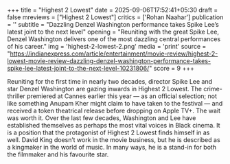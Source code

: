 +++
title = "Highest 2 Lowest"
date = 2025-09-06T17:52:41+05:30
draft = false
mreviews = ["Highest 2 Lowest"]
critics = ['Rohan Naahar']
publication = ''
subtitle = "Dazzling Denzel Washington performance takes Spike Lee’s latest joint to the next level"
opening = "Reuniting with the great Spike Lee, Denzel Washington delivers one of the most dazzling central performances of his career."
img = 'highest-2-lowest-2.png'
media = 'print'
source = "https://indianexpress.com/article/entertainment/movie-review/highest-2-lowest-movie-review-dazzling-denzel-washington-performance-takes-spike-lee-latest-joint-to-the-next-level-10231806/"
score = 9
+++

Reuniting for the first time in nearly two decades, director Spike Lee and star Denzel Washington are gazing inwards in Highest 2 Lowest. The crime-thriller premiered at Cannes earlier this year — as an official selection; not like something Anupam Kher might claim to have taken to the festival — and received a token theatrical release before dropping on Apple TV+. The wait was worth it. Over the last few decades, Washington and Lee have established themselves as perhaps the most vital voices in Black cinema. It is a position that the protagonist of Highest 2 Lowest finds himself in as well. David King doesn’t work in the movie business, but he is described as a kingmaker in the world of music. In many ways, he is a stand-in for both the filmmaker and his favourite star.
